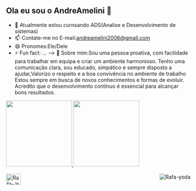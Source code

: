 ## Ola eu sou o AndreAmelini 👋

- 🔭 Atualmente estou curnsando ADS(Analise e Desenvolvimento de sistemas)
- 📫 Contate-me no E-mail:andreamelini2006@gmail.com
- 😄 Pronomes:Ele/Dele
- ⚡ Fun fact: ...
--> 💬 Sobre mim:Sou uma pessoa proativa, com facilidade para trabalhar em equipa e criar um ambiente harmonioso.
  Tenho uma comunicação clara, sou educado, simpático e sempre disposto a ajudar,Valorizo o respeito e a boa convivência no ambiente de trabalho
Estou sempre em busca de novos conhecimentos e formas de evoluir. Acredito que o desenvolvimento contínuo é essencial para alcançar bons resultados.

<div>
  <a href="https://github.com/AndreAmelini">
    <img height="180em" src="https://github-readme-stats.vercel.app/api?username=AndreAmelini&show_icons=true&theme=dark&include_all_commits=true&count_private=true"/>
    <img height="180em" src="https://github-readme-stats.vercel.app/api/top-langs/?username=AndreAmelini&layout=compact&langs_count=16&theme=dark"/>
  </a>
</div>
<div style="display: inline_block"><br>
  <img align="center" alt="Rafa-Js" height="30" width="40" src="https://raw.githubusercontent.com/devicons/devicon/master/icons/java/javas-plain.svg">
  <img align="right" alt="Rafa-yoda" src="https://cdn.discordapp.com/attachments/795358914917397249/852430859581688872/hi.gif">

